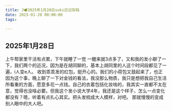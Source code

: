 ```yaml
---
title: J🕊️2025年1月28日suki日记存档
date: 2025-01-28 00:00:00
tags:

---
```


## 2025年1月28日

上午帮家里干活有点累，下午就睡了一觉
一醒来就3点多了，又和我的发小聊了一下，我们两个的近况，因为是在胡同聊的，基本上胡同里的人这个时间段都见了一遍，i人变e人。
收到乖乖发的红包，挺开心的。我们的小荷包又鼓起来了，也正因为这个事，晚上聊了一下对金钱的看法，我没那么物质，我只是想把我自己生活所看重的方面，愿意多花一点钱。自己的衣着包括化妆啥的，我其实一直都不太在意，觉得也没啥必要。但我这个发小说大学4年，我还是这个样子，怎么一点变化都没有？嗯，听着有点扎心其实。把头发梳成大人模样，对吧。
那就慢慢的变成别人眼中的大人吧。
